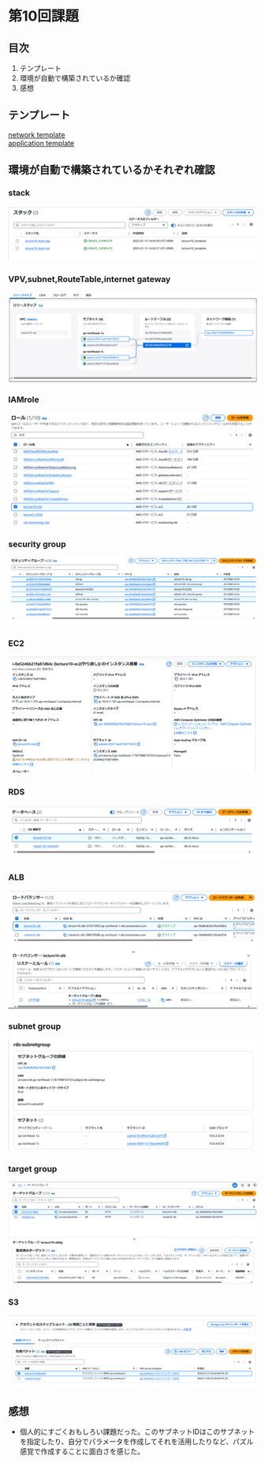 # 第10回課題

## 目次
 1. テンプレート
 1. 環境が自動で構築されているか確認
 1. 感想

## テンプレート
[network template](lecture10/lecture10_network.yaml)   
[application template](lecture10/lecture10_application.yaml)

## 環境が自動で構築されているかそれぞれ確認

### stack
![lecture10-stack.png](lecture10/lecture10-stack.png)

### VPV,subnet,RouteTable,internet gateway
![lecture10-vpc.png](lecture10/lecture10-vpc.png)

### IAMrole
![lecture10-role.png](lecture10/lecture10-role.png)

### security group
![lecture10-security.png](lecture10/lecture10-security.png)

### EC2
![lecture10-ec2.png](lecture10/lecture10-ec2.png)

### RDS
![lecture10-rds.png](lecture10/lecture10-rds.png)

### ALB
![lecture10-alb.png](lecture10/lecture10-alb.png)

### subnet group
![lecture10-subnetgp.png](lecture10/lecture10-subnetgp.png)

### target group
![lecture10-tg.png](lecture10/lecture10-tg.png)

### S3
![lecture10-s3.png](lecture10/lecture10-s3.png)

## 感想
- 個人的にすごくおもしろい課題だった。このサブネットIDはこのサブネットを指定したり、自分でパラメータを作成してそれを活用したりなど、パズル感覚で作成することに面白さを感じた。

